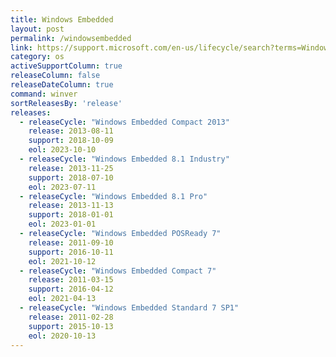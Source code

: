```yaml
---
title: Windows Embedded
layout: post
permalink: /windowsembedded
link: https://support.microsoft.com/en-us/lifecycle/search?terms=Windows%20Embedded
category: os
activeSupportColumn: true
releaseColumn: false
releaseDateColumn: true
command: winver
sortReleasesBy: 'release'
releases:
  - releaseCycle: "Windows Embedded Compact 2013"
    release: 2013-08-11
    support: 2018-10-09
    eol: 2023-10-10
  - releaseCycle: "Windows Embedded 8.1 Industry"
    release: 2013-11-25
    support: 2018-07-10
    eol: 2023-07-11
  - releaseCycle: "Windows Embedded 8.1 Pro"
    release: 2013-11-13
    support: 2018-01-01
    eol: 2023-01-01
  - releaseCycle: "Windows Embedded POSReady 7"
    release: 2011-09-10
    support: 2016-10-11
    eol: 2021-10-12
  - releaseCycle: "Windows Embedded Compact 7"
    release: 2011-03-15
    support: 2016-04-12
    eol: 2021-04-13
  - releaseCycle: "Windows Embedded Standard 7 SP1"
    release: 2011-02-28
    support: 2015-10-13
    eol: 2020-10-13
---
```

